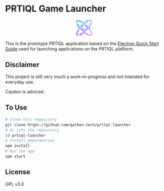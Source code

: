 # PRTIQL Game Launcher

<p align="center" width="100%">
    <img width="10%" src="logo2.png"> 
</p>

This is the prototype PRTIQL application based on the [Electron Quick Start Guide](https://electronjs.org/docs/tutorial/quick-start) used for launching applications on the PRTIQL platform.

## Disclaimer

This project is still very much a work-in-progress and not intended for everyday use.

Caution is adviced.

## To Use

```bash
# Clone this repository
git clone https://github.com/qarbon-tech/prtiql-launcher
# Go into the repository
cd prtiql-launcher
# Install dependencies
npm install
# Run the app
npm start
```

## License

GPL v3.0